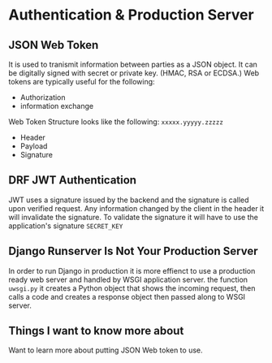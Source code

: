 # Authentication & Production Server

## JSON Web Token

It is used to tranismit information between parties as a JSON object. It can be digitally signed with secret or private key. (HMAC, RSA or ECDSA.) Web tokens are typically useful for the following:

- Authorization
- information exchange

Web Token Structure looks like the following: `xxxxx.yyyyy.zzzzz`

- Header
- Payload
- Signature

## DRF JWT Authentication

JWT uses a signature issued by the backend and the signature is called upon verified request. Any information changed by the client in the header it will invalidate the signature. To validate the signature it will have to use the application's signature `SECRET_KEY`


## Django Runserver Is Not Your Production Server

In order to run Django in production it is more effienct to use a production ready web server and handled by WSGI application server. the function `uwsgi.py` it creates a Python object that shows the incoming request, then calls a code and creates a response object then passed along to WSGI server.

## Things I want to know more about 

Want to learn more about putting JSON Web token to use. 
